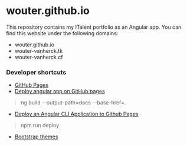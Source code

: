 # wouter.github.io
This repository contains my ITalent portfolio as an Angular app. You can find this website under the following domains:
- wouter.github.io
- wouter-vanherck.tk
- wouter-vanherck.cf

### Developer shortcuts

- [GitHub Pages](https://pages.github.com/)
- [Deploy angular app on GitHub pages](http://blog.tmtk.net/post/2017-01-13-how-to-deploy-angular-app-on-github-pages/)
> ng build --output-path=docs --base-href=.
- [Deploy an Angular CLI Application to Github Pages](https://shermandigital.com/blog/deploy-an-angular-cli-application-to-github-pages/)
> npm run deploy
- [Bootstrap themes](https://startbootstrap.com/)
